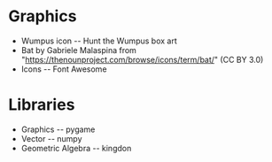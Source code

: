 # Graphics
- Wumpus icon -- Hunt the Wumpus box art
- Bat by Gabriele Malaspina from "https://thenounproject.com/browse/icons/term/bat/" (CC BY 3.0)
- Icons -- Font Awesome

# Libraries
- Graphics -- pygame
- Vector -- numpy
- Geometric Algebra -- kingdon
